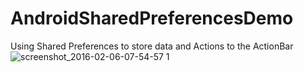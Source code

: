 # AndroidSharedPreferencesDemo
Using Shared Preferences to store data and Actions to the ActionBar
![screenshot_2016-02-06-07-54-57 1](https://cloud.githubusercontent.com/assets/897731/12864968/557d1b3e-cca7-11e5-8860-57d19ae0b21a.png)


